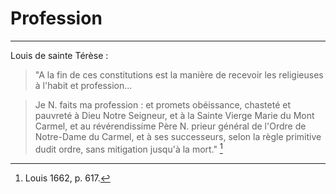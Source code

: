 # Profession

***

Louis de sainte Térèse :

> "A la fin de ces constitutions est la manière de recevoir les religieuses à l'habit et profession...

> Je N. faits ma profession : et promets obéissance, chasteté et pauvreté à Dieu Notre Seigneur, et à la Sainte Vierge Marie du Mont Carmel, et au révérendissime Père N. prieur général de l'Ordre de Notre-Dame du Carmel, et à ses successeurs, selon la règle primitive dudit ordre, sans mitigation jusqu'à la mort." [^1]

[^1]: Louis 1662, p. 617.

